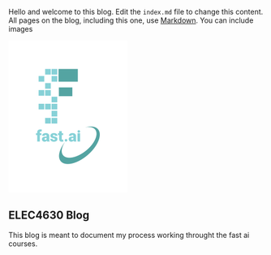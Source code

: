 Hello and welcome to this blog. Edit the `index.md` file to change this content. All pages on the blog, including this one, use [Markdown](https://guides.github.com/features/mastering-markdown/). You can include images

![Image of fast.ai logo](images/logo.png)

## ELEC4630 Blog

This blog is meant to document my process working throught the fast ai courses.
